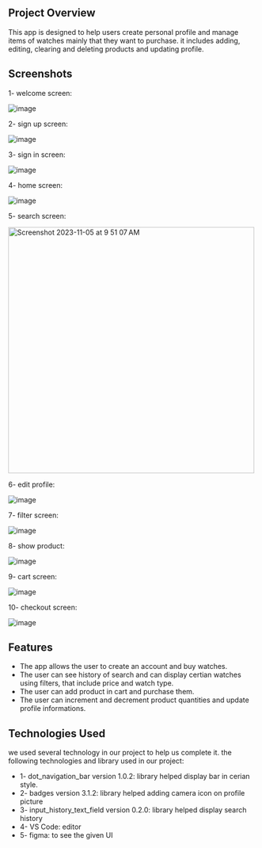 ## Project Overview
   This app is designed to help users create personal profile and manage items of watches mainly that they want to purchase. it includes adding, editing, clearing and deleting products and updating profile. 
   
## Screenshots

1- welcome screen:

![image](https://github.com/LMogdad/Project-4/assets/87881470/33743281-3306-44dd-a6ba-4656dfe1c6c6)

2- sign up screen:

![image](https://github.com/LMogdad/Project-4/assets/87881470/d6753569-ae0d-4ecf-8d8e-1318a882f0fa)

3- sign in screen:

![image](https://github.com/LMogdad/Project-4/assets/87881470/409771ee-10de-4251-b2c8-dbec64adf5d3)

4- home screen:

![image](https://github.com/LMogdad/Project-4/assets/87881470/e6674f22-c863-4ea7-a00d-5a141ad0e0e6)

5- search screen:

<img width="497" alt="Screenshot 2023-11-05 at 9 51 07 AM" src="https://github.com/Raff22/Project-4/assets/86999942/128aec71-24b6-452d-bc9a-d8963a66e40e">


6- edit profile:

![image](https://github.com/LMogdad/Project-4/assets/87881470/a101cab9-1861-4770-8660-3127556b5a7d)

7- filter screen:

![image](https://github.com/LMogdad/Project-4/assets/87881470/112f3cd4-0112-498a-9453-54300cfe1d96)

8- show product:

![image](https://github.com/LMogdad/Project-4/assets/87881470/8dfa2927-f48a-4477-9e68-7246fab0130e)

9- cart screen:

![image](https://github.com/LMogdad/Project-4/assets/87881470/48fdcabe-1e73-45ad-afa5-37972b456d63)

10- checkout screen:

![image](https://github.com/LMogdad/Project-4/assets/87881470/b127768b-81e4-4fc3-b8a9-82e86596b78c)

## Features

* The app allows the user to create an account and buy watches.
* The user can see history of search and can display certian watches using filters, that include price and watch type.
* The user can add product in cart and purchase them.
* The user can increment and decrement product quantities and update profile informations. 

## Technologies Used

we used several technology in our project to help us complete it. the following technologies and library used in our project:

* 1- dot_navigation_bar version 1.0.2: library
  helped display bar in cerian style.
* 2- badges version 3.1.2: library
  helped adding camera icon on profile picture
* 3- input_history_text_field version 0.2.0: library
  helped display search history
* 4- VS Code: editor
* 5- figma: to see the given UI

